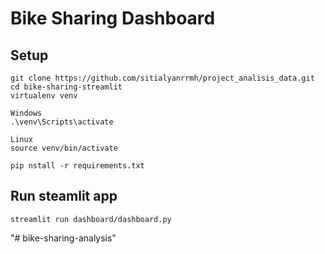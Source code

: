 # Bike Sharing Dashboard 

## Setup 
```
git clone https://github.com/sitialyanrrmh/project_analisis_data.git
cd bike-sharing-streamlit
virtualenv venv
```
```
Windows
.\venv\Scripts\activate
```
```
Linux
source venv/bin/activate
```
```
pip nstall -r requirements.txt
```
## Run steamlit app

```
streamlit run dashboard/dashboard.py
```
"# bike-sharing-analysis" 
